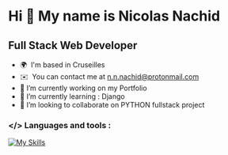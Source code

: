 Hi 👋 My name is Nicolas Nachid
===============================

Full Stack Web Developer
------------------------

* 🌍  I'm based in Cruseilles
* ✉️  You can contact me at [n.n.nachid@protonmail.com](mailto:n.n.nachid@protonmail.com)
* 🔭  I’m currently working on my Portfolio
* 🌱  I’m currently learning : Django
* 👯  I’m looking to collaborate on PYTHON fullstack project
### </> Languages and tools : 
[![My Skills](https://skillicons.dev/icons?i=django.docker.vscode.symfony.py.postgres.php.npm.nginx.mysql.linux)](https://skillicons.dev)

